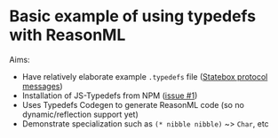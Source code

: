 # Basic example of using typedefs with ReasonML

Aims:

- Have relatively elaborate example `.typedefs` file ([Statebox protocol messages](https://github.com/typedefs/typedefs/issues/80))
- Installation of JS-Typedefs from NPM ([issue #1](https://github.com/typedefs/typedefs-example-reasonml/issues/1))
- Uses Typedefs Codegen to generate ReasonML code (so no dynamic/reflection support yet)
- Demonstrate specialization such as `(* nibble nibble)` ~> `Char`, etc



